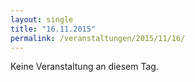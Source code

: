 ```yaml
---
layout: single
title: "16.11.2015"
permalink: /veranstaltungen/2015/11/16/
---
```


Keine Veranstaltung an diesem Tag.
